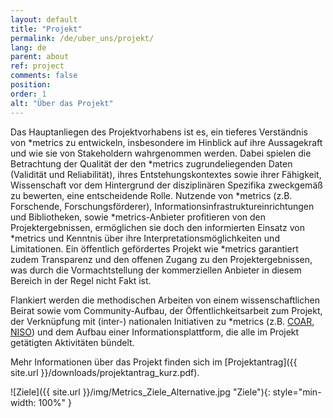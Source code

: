 ```yaml
---
layout: default
title: "Projekt"
permalink: /de/uber_uns/projekt/
lang: de
parent: about
ref: project
comments: false
position:
order: 1
alt: "Über das Projekt"
---
```

<!-- Start editing content here -->
Das Hauptanliegen des Projektvorhabens ist es, ein tieferes Verständnis von \*metrics zu entwickeln, insbesondere im Hinblick auf ihre Aussagekraft und wie sie von Stakeholdern wahrgenommen werden. Dabei spielen die Betrachtung der Qualität der den \*metrics zugrundeliegenden Daten (Validität und Reliabilität), ihres Entstehungskontextes sowie ihrer Fähigkeit, Wissenschaft vor dem Hintergrund der disziplinären Spezifika zweckgemäß zu bewerten, eine entscheidende Rolle. Nutzende von \*metrics (z.B. Forschende, Forschungsförderer), Informationsinfrastruktureinrichtungen und Bibliotheken, sowie \*metrics-Anbieter profitieren von den Projektergebnissen, ermöglichen sie doch den informierten Einsatz von \*metrics und Kenntnis über ihre Interpretationsmöglichkeiten und Limitationen. Ein öffentlich gefördertes Projekt wie \*metrics garantiert zudem Transparenz und den offenen Zugang zu den Projektergebnissen, was durch die Vormachtstellung der
kommerziellen Anbieter in diesem Bereich in der Regel nicht Fakt ist.

Flankiert werden die methodischen Arbeiten von einem wissenschaftlichen Beirat sowie vom Community-Aufbau, der Öffentlichkeitsarbeit zum Projekt, der Verknüpfung mit (inter-) nationalen Initiativen zu \*metrics (z.B. [COAR](https://www.coar-repositories.org), [NISO](http://www.niso.org/home/)) und dem Aufbau einer Informationsplattform, die alle im Projekt getätigten Aktivitäten bündelt.

Mehr Informationen über das Projekt finden sich im [Projektantrag]({{ site.url }}/downloads/projektantrag_kurz.pdf).

![Ziele]({{ site.url }}/img/Metrics_Ziele_Alternative.jpg "Ziele"){: style="min-width: 100%" }
